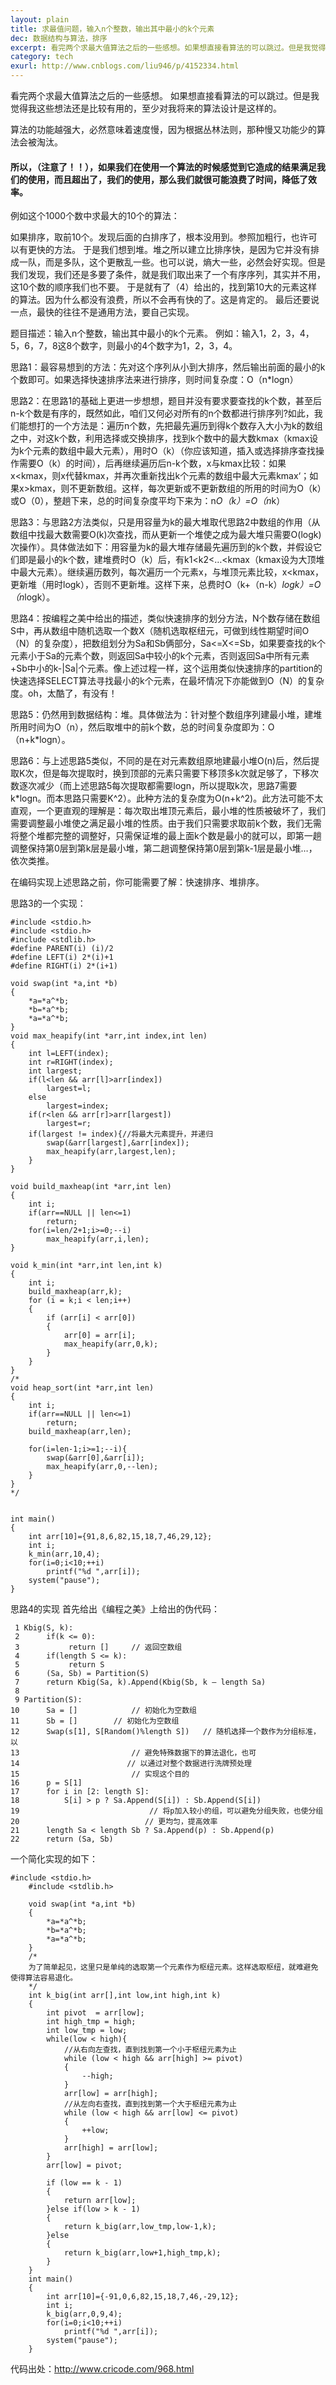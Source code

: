 ```yaml
---
layout: plain
title: 求最值问题，输入n个整数，输出其中最小的k个元素
dec: 数据结构与算法，排序
excerpt: 看完两个求最大值算法之后的一些感想。如果想直接看算法的可以跳过。但是我觉得我这些想法还是比较有用的，至少对我将来的算法设计是这样的。算法的功能越强大，必然意味着速度慢，因为根据丛林法则，那种慢又功能少的算法会被淘汰。所以，（注意了！！），如果我们在使用一个算法的时候感觉到它造成的结果满足我们的使用，
category: tech
exurl: http://www.cnblogs.com/liu946/p/4152334.html
---
```

看完两个求最大值算法之后的一些感想。
如果想直接看算法的可以跳过。但是我觉得我这些想法还是比较有用的，至少对我将来的算法设计是这样的。

算法的功能越强大，必然意味着速度慢，因为根据丛林法则，那种慢又功能少的算法会被淘汰。

#### 所以，（注意了！！），如果我们在使用一个算法的时候感觉到它造成的结果满足我们的使用，而且超出了，我们的使用，那么我们就很可能浪费了时间，降低了效率。

例如这个1000个数中求最大的10个的算法：

如果排序，取前10个。发现后面的白排序了，根本没用到。参照加粗行，也许可以有更快的方法。
于是我们想到堆。堆之所以建立比排序快，是因为它并没有排成一队，而是多队，这个更散乱一些。也可以说，熵大一些，必然会好实现。但是我们发现，我们还是多要了条件，就是我们取出来了一个有序序列，其实并不用，这10个数的顺序我们也不要。
于是就有了（4）给出的，找到第10大的元素这样的算法。因为什么都没有浪费，所以不会再有快的了。这是肯定的。
最后还要说一点，最快的往往不是通用方法，要自己实现。
 

题目描述：输入n个整数，输出其中最小的k个元素。
例如：输入1，2，3，4，5，6，7，8这8个数字，则最小的4个数字为1，2，3，4。


思路1：最容易想到的方法：先对这个序列从小到大排序，然后输出前面的最小的k个数即可。如果选择快速排序法来进行排序，则时间复杂度：O（n*logn）


思路2：在思路1的基础上更进一步想想，题目并没有要求要查找的k个数，甚至后n-k个数是有序的，既然如此，咱们又何必对所有的n个数都进行排序列?如此，我们能想打的一个方法是：遍历n个数，先把最先遍历到得k个数存入大小为k的数组之中，对这k个数，利用选择或交换排序，找到k个数中的最大数kmax（kmax设为k个元素的数组中最大元素），用时O（k）（你应该知道，插入或选择排序查找操作需要O（k）的时间），后再继续遍历后n-k个数，x与kmax比较：如果x<kmax，则x代替kmax，并再次重新找出k个元素的数组中最大元素kmax‘；如果x>kmax，则不更新数组。这样，每次更新或不更新数组的所用的时间为O（k）或O（0），整趟下来，总的时间复杂度平均下来为：n*O（k）=O（n*k）

思路3：与思路2方法类似，只是用容量为k的最大堆取代思路2中数组的作用（从数组中找最大数需要O(k)次查找，而从更新一个堆使之成为最大堆只需要O(logk)次操作）。具体做法如下：用容量为k的最大堆存储最先遍历到的k个数，并假设它们即是最小的k个数，建堆费时O（k）后，有k1<k2<…<kmax（kmax设为大顶堆中最大元素）。继续遍历数列，每次遍历一个元素x，与堆顶元素比较，x<kmax，更新堆（用时logk），否则不更新堆。这样下来，总费时O（k+（n-k）*logk）=O（n*logk）。

思路4：按编程之美中给出的描述，类似快速排序的划分方法，N个数存储在数组S中，再从数组中随机选取一个数X（随机选取枢纽元，可做到线性期望时间O（N）的复杂度），把数组划分为Sa和Sb俩部分，Sa<=X<=Sb，如果要查找的k个元素小于Sa的元素个数，则返回Sa中较小的k个元素，否则返回Sa中所有元素+Sb中小的k-|Sa|个元素。像上述过程一样，这个运用类似快速排序的partition的快速选择SELECT算法寻找最小的k个元素，在最坏情况下亦能做到O（N）的复杂度。oh，太酷了，有没有！

思路5：仍然用到数据结构：堆。具体做法为：针对整个数组序列建最小堆，建堆所用时间为O（n），然后取堆中的前k个数，总的时间复杂度即为：O（n+k*logn）。

思路6：与上述思路5类似，不同的是在对元素数组原地建最小堆O(n)后，然后提取K次，但是每次提取时，换到顶部的元素只需要下移顶多k次就足够了，下移次数逐次减少（而上述思路5每次提取都需要logn，所以提取k次，思路7需要k*logn。而本思路只需要K^2）。此种方法的复杂度为O(n+k^2)。此方法可能不太直观，一个更直观的理解是：每次取出堆顶元素后，最小堆的性质被破坏了，我们需要调整最小堆使之满足最小堆的性质。由于我们只需要求取前k个数，我们无需将整个堆都完整的调整好，只需保证堆的最上面k个数是最小的就可以，即第一趟调整保持第0层到第k层是最小堆，第二趟调整保持第0层到第k-1层是最小堆…，依次类推。

在编码实现上述思路之前，你可能需要了解：快速排序、堆排序。

 思路3的一个实现：
```
#include <stdio.h>
#include <stdio.h>
#include <stdlib.h>
#define PARENT(i) (i)/2
#define LEFT(i) 2*(i)+1
#define RIGHT(i) 2*(i+1)
 
void swap(int *a,int *b)
{
    *a=*a^*b;  
    *b=*a^*b;  
    *a=*a^*b;  
}
void max_heapify(int *arr,int index,int len)
{
    int l=LEFT(index);
    int r=RIGHT(index);
    int largest;
    if(l<len && arr[l]>arr[index])
        largest=l;
    else
        largest=index;
    if(r<len && arr[r]>arr[largest])
        largest=r;
    if(largest != index){//将最大元素提升，并递归
        swap(&arr[largest],&arr[index]);
        max_heapify(arr,largest,len);
    }
}
 
void build_maxheap(int *arr,int len)
{
    int i;
    if(arr==NULL || len<=1)
        return;
    for(i=len/2+1;i>=0;--i)
        max_heapify(arr,i,len);
}
 
void k_min(int *arr,int len,int k)
{
    int i;
    build_maxheap(arr,k);
    for (i = k;i < len;i++)
    {
        if (arr[i] < arr[0])
        {
            arr[0] = arr[i];
            max_heapify(arr,0,k);
        }
    }
}
/*
void heap_sort(int *arr,int len)
{
    int i;
    if(arr==NULL || len<=1)
        return;
    build_maxheap(arr,len);
    
    for(i=len-1;i>=1;--i){
        swap(&arr[0],&arr[i]);
        max_heapify(arr,0,--len);
    }
}
*/
 
 
int main()
{
    int arr[10]={91,8,6,82,15,18,7,46,29,12};
    int i;
    k_min(arr,10,4);
    for(i=0;i<10;++i)
        printf("%d ",arr[i]);
    system("pause");
}
```

 思路4的实现
首先给出《编程之美》上给出的伪代码：

 
```
 1 Kbig(S, k):  
 2      if(k <= 0):  
 3           return []     // 返回空数组  
 4      if(length S <= k):  
 5           return S  
 6      (Sa, Sb) = Partition(S)  
 7      return Kbig(Sa, k).Append(Kbig(Sb, k – length Sa)  
 8   
 9 Partition(S):  
10      Sa = []            // 初始化为空数组  
11      Sb = []        // 初始化为空数组  
12      Swap(s[1], S[Random()%length S])   // 随机选择一个数作为分组标准，以  
13                         // 避免特殊数据下的算法退化，也可  
14                        // 以通过对整个数据进行洗牌预处理  
15                         // 实现这个目的  
16      p = S[1]  
17      for i in [2: length S]:  
18          S[i] > p ? Sa.Append(S[i]) : Sb.Append(S[i])  
19                             // 将p加入较小的组，可以避免分组失败，也使分组  
20                            // 更均匀，提高效率  
21      length Sa < length Sb ? Sa.Append(p) : Sb.Append(p)  
22      return (Sa, Sb)  
```
一个简化实现的如下：

```
#include <stdio.h>
    #include <stdlib.h>
 
    void swap(int *a,int *b)
    {
        *a=*a^*b;  
        *b=*a^*b;  
        *a=*a^*b;  
    }
    /*
    为了简单起见，这里只是单纯的选取第一个元素作为枢纽元素。这样选取枢纽，就难避免使得算法容易退化。
    */
    int k_big(int arr[],int low,int high,int k)
    {
        int pivot  = arr[low];
        int high_tmp = high;
        int low_tmp = low;
        while(low < high){
            //从右向左查找，直到找到第一个小于枢纽元素为止
            while (low < high && arr[high] >= pivot)
            {
                --high;
            }
            arr[low] = arr[high];
            //从左向右查找，直到找到第一个大于枢纽元素为止
            while (low < high && arr[low] <= pivot)
            {
                ++low;
            }
            arr[high] = arr[low];
        }
        arr[low] = pivot;
 
        if (low == k - 1)
        {
            return arr[low];
        }else if(low > k - 1)
        {
            return k_big(arr,low_tmp,low-1,k);
        }else
        {
            return k_big(arr,low+1,high_tmp,k);
        }
    }
    int main()
    {
        int arr[10]={-91,0,6,82,15,18,7,46,-29,12};
        int i;
        k_big(arr,0,9,4);
        for(i=0;i<10;++i)
            printf("%d ",arr[i]);
        system("pause");
    }
```

 代码出处：http://www.cricode.com/968.html
